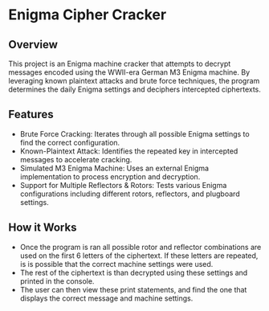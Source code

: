 # Enigma Cipher Cracker
## Overview
This project is an Enigma machine cracker that attempts to decrypt messages encoded using the WWII-era German M3 Enigma machine. By leveraging known plaintext attacks and brute force techniques, the program determines the daily Enigma settings and deciphers intercepted ciphertexts.

## Features
- Brute Force Cracking: Iterates through all possible Enigma settings to find the correct configuration.
- Known-Plaintext Attack: Identifies the repeated key in intercepted messages to accelerate cracking.
- Simulated M3 Enigma Machine: Uses an external Enigma implementation to process encryption and decryption.
- Support for Multiple Reflectors & Rotors: Tests various Enigma configurations including different rotors, reflectors, and plugboard settings.

## How it Works
- Once the program is ran all possible rotor and reflector combinations are used on the first 6 letters of the ciphertext. If these letters are repeated, is is possible that the correct machine settings were used.
 - The rest of the ciphertext is than decrypted using these settings and printed in the console.
 - The user can then view these print statements, and find the one that displays the correct message and machine settings.
